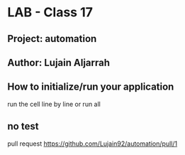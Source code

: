 # LAB - Class 17
## Project: automation
## Author: Lujain Aljarrah



## How to initialize/run your application 
run the cell line by line or run all

## no test
pull request https://github.com/Lujain92/automation/pull/1
